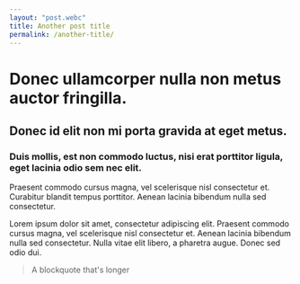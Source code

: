 ```yaml
---
layout: "post.webc"
title: Another post title
permalink: /another-title/
---
```


# Donec ullamcorper nulla non metus auctor fringilla.

## Donec id elit non mi porta gravida at eget metus.

### Duis mollis, est non commodo luctus, nisi erat porttitor ligula, eget lacinia odio sem nec elit.

Praesent commodo cursus magna, vel scelerisque nisl consectetur et. Curabitur blandit tempus porttitor. Aenean lacinia bibendum nulla sed consectetur.

Lorem ipsum dolor sit amet, consectetur adipiscing elit. Praesent commodo cursus magna, vel scelerisque nisl consectetur et. Aenean lacinia bibendum nulla sed consectetur. Nulla vitae elit libero, a pharetra augue. Donec sed odio dui.

> A blockquote that's longer